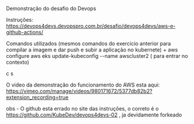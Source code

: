 Demonstração do desafio do Devops 

Instruções:
https://devops4devs.devopspro.com.br/desafio/devops4devs/aws-e-github-actions/

Comandos utilizados
(mesmos comandos do exercicio anterior para compilar a imagem e dar push e subir a aplicação no kubernete) + 
aws configure
aws eks update-kubeconfig --name awscluster2 ( para entrar no contexto)


c
s

O video da demonstração do funcionamento do AWS esta aqui:
https://vimeo.com/manage/videos/980171672/5377db82b2?extension_recording=true

obs - O github esta errado no site das instruções, o correto é o https://github.com/KubeDev/devops4devs-02 , ja devidamente forkeado
